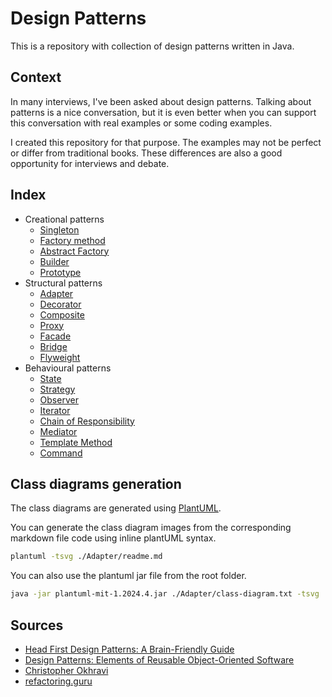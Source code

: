 # Design Patterns

This is a repository with collection of design patterns written in Java.

## Context

In many interviews, I've been asked about design patterns. Talking about patterns is a nice conversation, but it is even better when you can support this conversation with real examples or some coding examples. 

I created this repository for that purpose. The examples may not be perfect or differ from traditional books. These differences are also a good opportunity for interviews and debate.


## Index

- Creational patterns
  - [Singleton](./Singleton/readme.md)
  - [Factory method](./FactoryMethod/readme.md)
  - [Abstract Factory](./AbstractFactory/readme.md)
  - [Builder](./Builder/readme.md)
  - [Prototype](./Prototype/readme.md)
- Structural patterns
  - [Adapter](./Adapter/readme.md)
  - [Decorator](./Decorator/readme.md)
  - [Composite](./Composite/readme.md)
  - [Proxy](./Proxy/readme.md)
  - [Facade](./Facade/readme.md)
  - [Bridge](./Bridge/readme.md)
  - [Flyweight](./Flyweight/readme.md)
- Behavioural patterns
  - [State](./State/readme.md)
  - [Strategy](./Strategy/readme.md)
  - [Observer](./Observer/readme.md)
  - [Iterator](./Iterator/readme.md)
  - [Chain of Responsibility](./ChainOfResponsibility/readme.md)
  - [Mediator](./Mediator/readme.md)
  - [Template Method](./TemplateMethod/readme.md)
  - [Command](./Command/readme.md)

## Class diagrams generation

The class diagrams are generated using [PlantUML](https://github.com/plantuml/plantuml).

You can generate the class diagram images from the corresponding markdown file code using inline plantUML syntax. 

```bash
plantuml -tsvg ./Adapter/readme.md
```

You can also use the plantuml jar file from the root folder. 

```bash
java -jar plantuml-mit-1.2024.4.jar ./Adapter/class-diagram.txt -tsvg
```

## Sources

- [Head First Design Patterns: A Brain-Friendly Guide](https://www.amazon.es/Head-First-Design-Patterns-Brain-Friendly/dp/0596007124)
- [Design Patterns: Elements of Reusable Object-Oriented Software](https://www.amazon.es/Design-Patterns-Object-Oriented-professional-computing/dp/0201633612/ref=sr_1_1?crid=30YLYC2BJ44GZ&dib=eyJ2IjoiMSJ9.mTRaTOPYqsPcUsGD8azntQBwoQYmLa7486oAF-n21nbQ7yYTsdNkG3R4XYMdy6UdpS6Iz5lg8NdWCrTCapG5YAoOIBWjwu5J4NTr08k4JTKngAO65WDusp74lJ0GZFV9ytGeE-_150kxgn6KlJwa3gJ2b09-rUZnwcDo8jQKggZ8tD97TlUGSwZuVebyUW3d1ebt9zIVVO9vwIGCgZPDxlob_9Vwbja5woc0qbdV4XhItfaxsqv-RzLmxqLG1FoFjXu41IPBTJNRw5lYKmpQrCY9YZdBMZ3puvIM7WcoCRE.5L5CrPNNq1b77Mpj0sUDS0s8VMkPUbeILkQ5FNnSJUs&dib_tag=se&keywords=design+patterns&qid=1714663646&sprefix=design+pa%2Caps%2C114&sr=8-1)
- [Christopher Okhravi](https://www.youtube.com/playlist?list=PLrhzvIcii6GNjpARdnO4ueTUAVR9eMBpc)
- [refactoring.guru](https://refactoring.guru/design-patterns/)